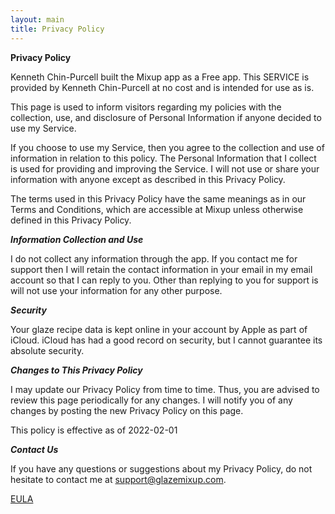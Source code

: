 ```yaml
---
layout: main
title: Privacy Policy
---
```

**Privacy Policy**

Kenneth Chin-Purcell built the Mixup app as a Free app. This SERVICE is provided by Kenneth Chin-Purcell at no cost and is intended for use as is.

This page is used to inform visitors regarding my policies with the collection, use, and disclosure of Personal Information if anyone decided to use my Service.

If you choose to use my Service, then you agree to the collection and use of information in relation to this policy. The Personal Information that I collect is used for providing and improving the Service. I will not use or share your information with anyone except as described in this Privacy Policy.

The terms used in this Privacy Policy have the same meanings as in our Terms and Conditions, which are accessible at Mixup unless otherwise defined in this Privacy Policy.

***Information Collection and Use***

I do not collect any information through the app. If you contact me for support then I will retain the contact information in your email in my email account so that I can reply to you. 
Other than replying to you for support is will not use your information for any other purpose.

***Security***

Your glaze recipe data is kept online in your account by Apple as part of iCloud. iCloud has had a good record on security, but I cannot guarantee its absolute security.

***Changes to This Privacy Policy***

I may update our Privacy Policy from time to time. Thus, you are advised to review this page periodically for any changes. I will notify you of any changes by posting the new Privacy Policy on this page.

This policy is effective as of 2022-02-01

***Contact Us***

If you have any questions or suggestions about my Privacy Policy, do not hesitate to contact me at support@glazemixup.com.

[EULA](https://www.apple.com/legal/internet-services/itunes/dev/stdeula/)
